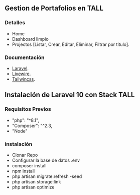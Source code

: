 ## Gestion de Portafolios en TALL
### Detalles
- Home
- Dashboard limpio
- Projectos [Listar, Crear, Editar, Eliminar, Filtrar por titulo].

### Documentación
- [Laravel](https://laravel.com/docs/10.x).
- [Livewire](https://livewire.laravel.com/docs).
- [Tailwincss](https://tailwindcss.com/).

## Instalación de Laravel 10 con Stack TALL

### Requisitos Previos

- "php": "^8.1",
- "Composer": "^2.3,
- "Node"

### instalación

- Clonar Repo
- Configurar la base de datos .env
- composer install
- npm install
- php artisan migrate:refresh -seed
- php artisan storage:link
- php artisan optimize

